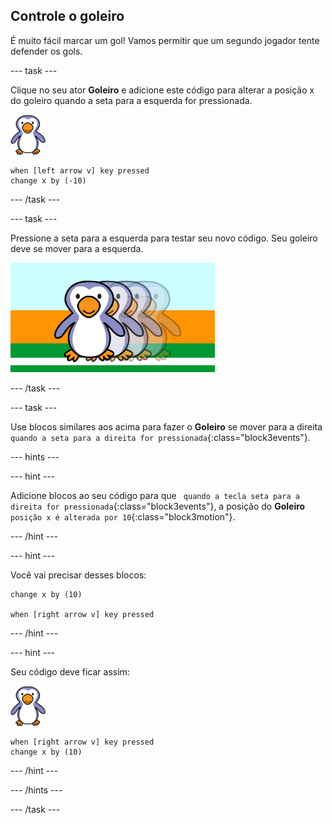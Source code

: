 ## Controle o goleiro

É muito fácil marcar um gol! Vamos permitir que um segundo jogador tente defender os gols.

--- task ---

Clique no seu ator __Goleiro__ e adicione este código para alterar a posição x do goleiro quando a seta para a esquerda for pressionada.

![ator goleiro](images/goalie-sprite.png)

```blocks3
when [left arrow v] key pressed
change x by (-10)
```

--- /task ---

--- task ---

Pressione a seta para a esquerda para testar seu novo código. Seu goleiro deve se mover para a esquerda.

![captura de tela](images/goalie-move-left-test.png)

--- /task ---

--- task ---

Use blocos similares aos acima para fazer o __Goleiro__ se mover para a direita `quando a seta para a direita for pressionada`{:class="block3events"}.

--- hints ---

--- hint ---

Adicione blocos ao seu código para que ` quando a tecla seta para a direita for pressionada`{:class="block3events"}, a posição do __Goleiro__ `posição x é alterada por 10`{:class="block3motion"}.

--- /hint ---

--- hint ---

Você vai precisar desses blocos:

```blocks3
change x by (10)

when [right arrow v] key pressed
```

--- /hint ---

--- hint ---

Seu código deve ficar assim:

![ator goleiro](images/goalie-sprite.png)

```blocks3
when [right arrow v] key pressed
change x by (10)
```

--- /hint ---

--- /hints ---

--- /task ---

